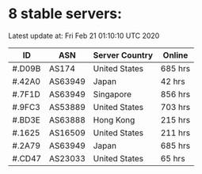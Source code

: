 # 8 stable servers:

Latest update at: Fri Feb 21 01:10:10 UTC 2020

| ID | ASN | Server Country | Online |
| -- | --- | -------------- | ------ |
| #.D09B | AS174 | United States | 685 hrs |
| #.42A0 | AS63949 | Japan | 42 hrs |
| #.7F1D | AS63949 | Singapore | 856 hrs |
| #.9FC3 | AS53889 | United States | 703 hrs |
| #.BD3E | AS63888 | Hong Kong | 215 hrs |
| #.1625 | AS16509 | United States | 211 hrs |
| #.2A79 | AS63949 | Japan | 685 hrs |
| #.CD47 | AS23033 | United States | 65 hrs |


